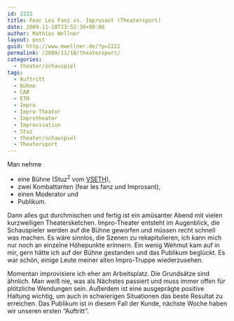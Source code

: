 ```yaml
---
id: 2222
title: Fear Les Fanz vs. Improsant (Theatersport)
date: 2009-11-18T23:52:30+00:00
author: Mathias Wellner
layout: post
guid: http://www.mwellner.de/?p=2222
permalink: /2009/11/18/theatersport/
categories:
  - theater/schauspiel
tags:
  - Auftritt
  - Bühne
  - CAB
  - ETH
  - Impro
  - Impro-Theater
  - Improtheater
  - Improvisation
  - Stuz
  - theater/schauspiel
  - Theatersport
---
```

Man nehme 

  * eine Bühne (Stuz<sup>2</sup> vom [VSETH](http://www.vseth.ethz.ch)),
  * zwei Kombattanten (fear les fanz und Improsant),
  * einen Moderator und
  * Publikum.

Dann alles gut durchmischen und fertig ist ein amüsanter Abend mit vielen kurzweiligen Theatersketchen. Impro-Theater entsteht im Augenblick, die Schauspieler werden auf die Bühne geworfen und müssen recht schnell was machen. Es wäre sinnlos, die Szenen zu rekapitulieren, ich kann mich nur noch an einzelne Höhepunkte erinnern. Ein wenig Wehmut kam auf in mir, gern hätte ich auf der Bühne gestanden und das Publikum beglückt. Es war schön, einige Leute meiner alten Impro-Truppe wiederzusehen. 

Momentan improvisiere ich eher am Arbeitsplatz. Die Grundsätze sind ähnlich. Man weiß nie, was als Nächstes passiert und muss immer offen für plötzliche Wendungen sein. Außerdem ist eine ausgeprägte positive Haltung wichtig, um auch in schwierigen Situationen das beste Resultat zu erreichen. Das Publikum ist in diesem Fall der Kunde, nächste Woche haben wir unseren ersten &#8220;Auftritt&#8221;.